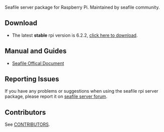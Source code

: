 Seafile server package for Raspberry Pi. Maintained by seafile community.

## Download

- The latest **stable** rpi version is 6.2.2, [click here to download](https://github.com/haiwen/seafile-rpi/releases/download/v6.2.2/seafile-server_6.2.2_stable_pi.tar.gz).

## Manual and Guides

- [Seafile Offical Document](http://manual.seafile.com/deploy/using_sqlite.html)

## Reporting Issues

If you have any problems or suggestions when using the seafile rpi server package, please report it on [seafile server forum](https://forum.seafile.com/).

## Contributors

See [CONTRIBUTORS](CONTRIBUTORS).
